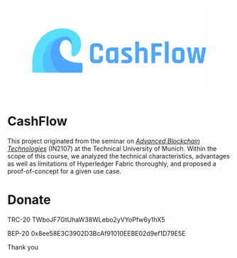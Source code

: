 <p align="center">
    <br>
    <img src="https://raw.githubusercontent.com/lukaschoebel/cashflow/develop/assets/cashflow_header.png" width="400"/>
    <br>
<p>

# CashFlow

This project originated from the seminar on [*Advanced Blockchain Technologies*](https://www.in.tum.de/i13/teaching/winter-semester-201920/advanced-seminar-blockchain-technologies/) (IN2107) at the Technical University of Munich. Within the scope of this course, we analyzed the technical characteristics, advantages as well as limitations of Hyperledger Fabric thoroughly, and proposed a proof-of-concept for a given use case.

# Donate
TRC-20
TWboJF7GtUhaW38WLebo2yVYoPfw6y1hX5

BEP-20
0x8ee58E3C3902D3BcAf91010EEBE02d9ef1D79E5E

Thank you
